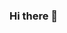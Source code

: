 ### Hi there 👋

<!--
**JamesRonsonOp/JamesRonsonOp** is a ✨ _special_ ✨ repository because its `README.md` (this file) appears on your GitHub profile.
### About Me

I am a team-oriented data scientist who creates relatable stories using machine learning models and visualizations via python to develop insights and help solve problems with data. 
